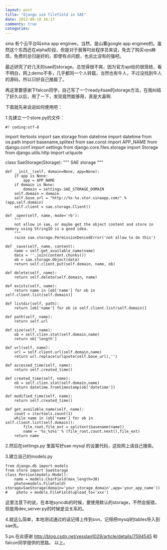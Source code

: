 ```yaml
---
layout: post
title: "django use filefield in SAE"
date: 2012-08-18 16:17
comments: true
categories: 
---
```


sina 有个云平台叫sina app enginee，当然，是山寨google app enginee的。虽然这个东西还在alpha阶段，但是对于我等叼丝程序员来说，免去了购买vps麻烦，免费的总归是好的，即使有点问题，也总比没有的强吧。

最近研究了好几天的sae的storage。总觉得很不爽，因为官方api给的很笼统，看不明白，网上demo不多，几乎都同一个人转载，当然也有牛人，不过没找到牛人的源码，所以只好自己推敲了。

再这里要感谢下falcon同学，自己写了一个ready4sae的storage方法，在我纠结了好久以后，用了一下，发现竟然能够用，真是大喜啊.

下面就先来说说如何使用吧：

1.先建立一个store.py的文件：

	#! coding:utf-8

import itertools
import sae.storage
from datetime import datetime
from os.path import basename,splitext
from sae.const import APP_NAME
from django.conf import settings
from django.core.files.storage import Storage
from django.utils.http import urlquote

class SaeStorage(Storage):
    """
    SAE storage
    """

    def __init__(self, domain=None, app=None):
        if app is None:
            app = APP_NAME
        if domain is None:
            domain = settings.SAE_STORAGE_DOMAIN
        self.domain = domain
        self.base_url = "http://%s-%s.stor.sinaapp.com/" % (app,self.domain)
        self.client = sae.storage.Client()
        
    def _open(self, name, mode='rb'):
        """
        not allow in sae, or maybe get the object content and store in memery using StringIO is a good idea. 
        """
        raise sae.storage.PermissionDeniedError('not allow to do this')

    def _save(self, name, content):
        name = self.get_available_name(name)
        data = ''.join(content.chunks())
        ob = sae.storage.Object(data)        
        return self.client.put(self.domain, name, ob)
        
    def delete(self, name):
        return self.delete(self.domain, name)
        
    def exists(self, name):
        return name in [ob['name'] for ob in self.client.list(self.domain)]

    def listdir(self, path):        
        return [ob['name'] for ob in self.client.list(self.domain)]

    def path(self, name):        
      	return self.url

    def size(self, name):
        ob = self.clien.stat(self.domain,name)
        return ob['length']

    def url(self, name):    	
        url = self.client.url(self.domain,name)
        return url.replace(urlquote(self.base_url),'')

    def accessed_time(self, name):
        return self.created_time()    

    def created_time(self, name):
        ob = self.clien.stat(self.domain,name)
        return datetime.fromtimestamp(ob['datetime'])

    def modified_time(self, name):
        return self.created_time()    
        
    def get_available_name(self, name):
        count = itertools.count(1)
        while name in (ob['name'] for ob in self.client.list(self.domain)):
            file_root,file_ext = splitext(basename(name))
            name = '%s_%s%s' % (file_root,count.next(),file_ext)
        return name

2.然后在settings.py 里面写好sae mysql 的设置代码，这些网上请自己搜索。

3.建立自己的models.py

	from django.db import models
	from store import SaeStorage
	class Persion(models.Model):
    	name = models.CharField(max_length=30)
		photo=models.FileField(
	storage=SaeStorage(domain='your_storage_domain',app='your_app_name'))
	#    photo = models.FileField(upload_to='xxx')
	
这里注意下的说，在本地syncdb的时候，要使用默认的storage，不然会报错，但是用dev_server.py的时候是没关系的。


4.就这么简单，本地测试通过的话记得上传到svn，记得把mysql的tables导入到sae先。

5.ps.在此感谢
http://blog.csdn.net/vesslan1029/article/details/7594545
和falcon同学提供的思路。
以上。
	
	